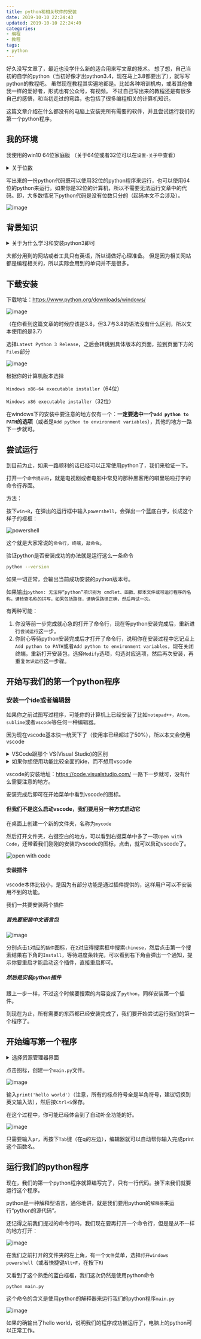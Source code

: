 ```yaml
---
title: python和相关软件的安装
date: 2019-10-10 22:24:43
updated: 2019-10-10 22:24:49
categories:
- 编程
- 教程
tags:
- python
---
```


好久没写文章了，最近也没学什么新的适合用来写文章的技术。
想了想，自己当初的自学的python（当初好像才出python3.4，现在马上3.8都要出了），就写写python的教程吧。
虽然现在教程其实遍地都是。比如各种培训机构，或者其他像我一样的爱好者，形式也有公众号，有视频。
不过自己写出来的教程还是有很多自己的感悟，和当初走过的弯路，也包括了很多编程相关的计算机知识。

这篇文章介绍在什么都没有的电脑上安装完所有需要的软件，并且尝试运行我们的第一个python程序。

<!-- more -->

## 我的环境

我使用的win10 64位家庭版 （关于64位或者32位可以在`设置-关于`中查看）

<details>
<summary>关于位数</summary>

操作系统和应用程序都分为`32位`或`64位`，64位的操作系统运行32位的应用程序，但是反之不可，即32位的操作系统不可以运行64位的应用程序。

</details>

写出来的一份python代码既可以使用32位的python程序来运行，也可以使用64位的python来运行。如果你是32位的计算机，所以不需要无法运行文章中的代码。即，大多数情况下python代码是没有位数只分的（起码本文不会涉及）。

![image](https://tvax1.sinaimg.cn/large/bd69bf14ly1g7thepvmsmj20uz0s10v1.jpg)

## 背景知识

<details>
<summary>关于为什么学习和安装python3即可</summary>

python的版本现在是分裂的，主要分为python2和python3两个版本。

因为python的开发开始于1990年，但是编程的发展和计算机的性能非常的快，所以在某一个时间点，python的开发人员决定抛弃历史包袱，重新设计一些比较底层的东西。造成了python语法的不兼容。

而python2就是那个旧的版本，在2020年，python开发组将会正式的放弃对python2的一切维护（具体时间可以在 [这个网站](https://pythonclock.org/) 看到)，只维护python3。并且在python3发布了这么久之后，大部分的包已经兼容了python3，所以现在没有任何理由去使用python2。

</details>

大部分用到的网站或者工具只有英语，所以请做好心理准备。
但是因为相关网站都是编程相关的，所以实际会用到的单词并不是很多。

## 下载安装

下载地址：<https://www.python.org/downloads/windows/>

![image](https://tvax1.sinaimg.cn/large/bd69bf14ly1g7thvda5o9j21ge0tzak0.jpg)

（在你看到这篇文章的时候应该是3.8，但3.7与3.8的语法没有什么区别，所以文本使用的是3.7）

选择`Latest Python 3 Release`，之后会转跳到具体版本的页面，拉到页面下方的`Files`部分

![image](https://tvax2.sinaimg.cn/large/bd69bf14ly1g7thxx6wxuj21ge0tz150.jpg)

根据你的计算机版本选择

`Windows x86-64 executable installer`（64位）

`Windows x86 executable installer`（32位）

在windows下的安装中要注意的地方仅有一个：**一定要选中一个`add python to PATH`的选项**（或者是`Add python to environment variables`），其他的地方一路下一步就可。

## 尝试运行

到目前为止，如果一路顺利的话已经可以正常使用python了，我们来验证一下。

打开一个`命令提示符`，就是电视剧或者电影中常见的那种黑客用的噼里啪啦打字的命令行界面。

方法：

按下`win+R`，在弹出的运行框中输入`powershell`，会弹出一个蓝底白字，长成这个样子的框框：

![powershell](https://tvax3.sinaimg.cn/large/bd69bf14ly1g7tiai1giij20nv0b5t8v.jpg)

这个就是大家常说的`命令行`，`终端`，`敲命令`。

验证python是否安装成功的办法就是运行这么一条命令

```bash
python --version
```

如果一切正常，会输出当前成功安装的python版本号。

如果输出`python: 无法将“python”项识别为 cmdlet、函数、脚本文件或可运行程序的名称。请检查名称的拼写，如果包括路径，请确保路径正确，然后再试一次。`

有两种可能：

1. 你没等前一步完成就心急的打开了命令行，现在等python安装完成后，重新进行`尝试运行`这一步。
2. 你耐心等待python安装完成后才打开了命令行，说明你在安装过程中忘记点上`Add python to PATH`或者`Add python to environment variables`，现在关闭终端，重新打开安装包，选择`Modify`选项，勾选对应选项，然后再次安装，再重复`常识运行`这一步骤。

## 开始写我们的第一个python程序

### 安装一个ide或者编辑器

如果你之前试图写过程序，可能你的计算机上已经安装了比如`notepad++`，`Atom`，`sublime`或者`vscode`等任何一种编辑器。

因为现在vscode基本快一统天下了（使用率已经超过了50%），所以本文会使用vscode

<details>
<summary>VSCode跟那个 VS(Visual Studio)的区别 </summary>

vscode全称是`visual studio code`，跟`visual studio`同样是微软的产品，但其实两个软件除了配色比较类似以外，并没有什么关联。

`visual studio code`（或者简称vsc，vscode）是一个编辑器，打开速度比较快，安装需要的硬盘空间比较少，功能相应比较少。

`visual studio`这样的IDE（集成开发环境），编辑是他最基本的功能，除了编辑代码文件以外还包括了编译器，和对应语言的一些源代码，同时还提供了编译，调试等功能，安装需要的硬盘空间大（动辄几G，而vscode只需要几十或者几百MB）。

但是——vs的大部分功能我们都用不到，而且vs对python的支持也说不上有多么好，完全没有安装的必要，所以安装vscode即可。

</details>

<details>
<summary>如果你想使用功能比较全面的ide，而不想用vscode</summary>

推荐你使用[pycharm](https://www.jetbrains.com/pycharm/download/)，如果你可以使用教育邮箱，可以用教育邮箱去申请免费的pro版本；如果没有，可以使用community版本即社区版。pro版本有但是社区版有的功能都是web开发或者科学计算相关的功能。

优点：功能丰富，有强大的自动补全功能。调试，运行代码方便。
缺点：打开速度慢，占用资源多，安装需要的硬盘空间大，**没有中文**。

其他的IDE不要尝试下载，甚至都不如vscode好用。

</details>

vscode的安装地址：<https://code.visualstudio.com/> 一路下一步就可，没有什么需要注意的地方。

安装完成后即可在开始菜单中看到vscode的图标。

#### 但我们不是这么启动vscode，我们要用另一种方式启动它

在桌面上创建一个新的文件夹，名称为`mycode`

然后打开文件夹，右键空白的地方，可以看到右键菜单中多了一项`Open with Code`，还带着我们刚刚的安装的vscode的图标，点击，就可以启动vscode了。

![open with code](https://tvax4.sinaimg.cn/large/bd69bf14ly1g7tl7pqxfhj20oy0htjt9.jpg)

#### 安装插件

vscode本体比较小，是因为有部分功能是通过插件提供的，这样用户可以不安装用不到的功能。

我们一共要安装两个插件

##### 首先要安装中文语言包

![image](https://tvax2.sinaimg.cn/large/bd69bf14ly1g7tlcdyuvpj20pt0j0dhj.jpg)

分别点击`1`对应的`插件`图标，在`2`对应得搜索框中搜索`chinese`，然后点击第一个搜索结果右下角的`Install`，等待进度条转完，可以看到右下角会弹出一个通知，提示你要重启才能启动这个插件，直接重启即可。

##### 然后是安装python插件

跟上一步一样，不过这个时候要搜索的内容变成了`python`，同样安装第一个插件。

到现在为止，所有需要的东西都已经安装完成了，我们要开始尝试运行我们的第一个程序了。

## 开始编写第一个程序

<details>
<summary>选择资源管理器界面</summary>

![image](https://tvax1.sinaimg.cn/large/bd69bf14ly1g7tlkqyid2j20al091wf6.jpg)

</details>

点击图标，创建一个`main.py`文件。

![image](https://tva1.sinaimg.cn/large/bd69bf14ly1g7tlpgebjvj20eq08iwes.jpg)

输入`print('hello world')`（注意，所有的标点符号全是半角符号，建议切换到英文输入法），然后按`Ctrl+S`保存。

在这个过程中，你可能已经体会到了自动补全功能的好。

![image](https://tvax2.sinaimg.cn/large/bd69bf14ly1g7tlzug7gxj20ff05xjrl.jpg)

只需要输入`pr`，再按下`Tab`键（在q的左边），编辑器就可以自动帮你输入完成print这个函数名。

## 运行我们的python程序

现在，我们的第一个python程序就算编写完了，只有一行代码。接下来我们就要运行这个程序。

python是一种解释型语言，通俗地讲，就是我们要用python的`解释器`来运行“python的源代码”。

还记得之前我们提过的命令行吗，我们现在要再打开一个命令行，但是是从不一样的地方打开：

![image](https://tva2.sinaimg.cn/large/bd69bf14ly1g7tm5s6v4dj20g60a2jsc.jpg)

在我们之前打开的文件夹的左上角，有一个`文件`菜单，选择`打开windows powershell`（或者快捷键`Alt+F`，在按下`R`)

又看到了这个熟悉的蓝白框框，我们这次仍然是使用python命令

```bash
python main.py
```

这个命令的含义是使用python的解释器来运行我们的python程序`main.py`

![image](https://tva2.sinaimg.cn/large/bd69bf14ly1g7tmbo2bf5j20ep02xq2t.jpg)

如果的确输出了hello world，说明我们的程序成功被运行了，电脑上的python可以正常工作。
